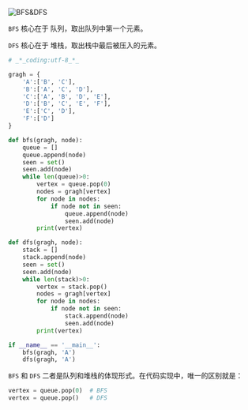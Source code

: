 ![BFS&DFS](https://wx3.sinaimg.cn/mw690/af9e9c30ly1fveqcshj2uj20vg0mzq40.jpg)

`BFS` 核心在于 队列，取出队列中第一个元素。

`DFS` 核心在于 堆栈，取出栈中最后被压入的元素。

```python
# _*_coding:utf-8_*_

gragh = {
    'A':['B', 'C'],
    'B':['A', 'C', 'D'],
    'C':['A', 'B', 'D', 'E'],
    'D':['B', 'C', 'E', 'F'],
    'E':['C', 'D'],
    'F':['D']
}

def bfs(gragh, node):
    queue = []
    queue.append(node)
    seen = set()
    seen.add(node)
    while len(queue)>0:
        vertex = queue.pop(0)
        nodes = gragh[vertex]
        for node in nodes:
            if node not in seen:
                queue.append(node)
                seen.add(node)
        print(vertex)

def dfs(gragh, node):
    stack = []
    stack.append(node)
    seen = set()
    seen.add(node)
    while len(stack)>0:
        vertex = stack.pop()
        nodes = gragh[vertex]
        for node in nodes:
            if node not in seen:
                stack.append(node)
                seen.add(node)
        print(vertex)

if __name__ == '__main__':
    bfs(gragh, 'A')
    dfs(gragh, 'A')
```

`BFS` 和 `DFS` 二者是队列和堆栈的体现形式。在代码实现中，唯一的区别就是：

```python
vertex = queue.pop(0)  # BFS
vertex = queue.pop()   # DFS
```

